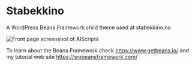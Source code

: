 # Stabekkino
A WordPress Beans Framework child theme used at stabekkino.no

![Front page screenshot of AIScripts](https://user-images.githubusercontent.com/5323259/44140193-9d087a2c-a079-11e8-9803-9fbcc5a3c5e9.jpg "Screenshot")

To learn about the Beans Framework check https://www.getbeans.io/ and 
my tutorial web site https://wpbeansframework.com/
